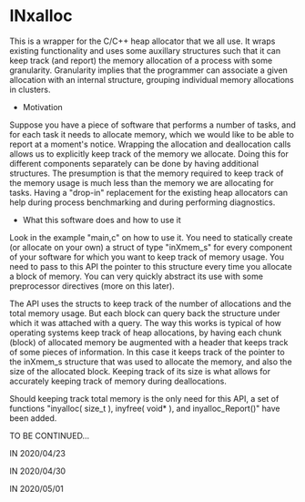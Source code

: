 # INxalloc

This is a wrapper for the C/C++ heap allocator that we all use. It wraps
existing functionality and uses some auxillary structures such that it can keep
track (and report) the memory allocation of a process with some granularity.
Granularity implies that the programmer can associate a given allocation
with an internal structure, grouping individual memory allocations in clusters.

- Motivation

Suppose you have a piece of software that performs a number of tasks, and
for each task it needs to allocate memory, which we would like to be able
to report at a moment's notice. Wrapping the allocation and deallocation
calls allows us to explicitly keep track of the memory we allocate. Doing
this for different components separately can be done by having additional
structures. The presumption is that the memory required to keep track of
the memory usage is much less than the memory we are allocating for tasks.
Having a "drop-in" replacement for the existing heap allocators can help
during process benchmarking and during performing diagnostics.

- What this software does and how to use it

Look in the example "main,c" on how to use it. You need to statically create
(or allocate on your own) a struct of type "inXmem_s" for every component of
your software for which you want to keep track of memory usage. You need to
pass to this API the pointer to this structure every time you allocate a
block of memory. You can very quickly abstract its use with some preprocessor
directives (more on this later).

The API uses the structs to keep track of the number of allocations and
the total memory usage. But each block can query back the structure under
which it was attached with a query. The way this works is typical of how
operating systems keep track of heap allocations, by having each chunk
(block) of allocated memory be augmented with a header that keeps track of
some pieces of information. In this case it keeps track of the pointer to
the inXmem_s structure that was used to allocate the memory, and also the
size of the allocated block. Keeping track of its size is what allows for
accurately keeping track of memory during deallocations.

Should keeping track total memory is the only need for this API, a set of
functions "inyalloc( size_t ), inyfree( void* ), and inyalloc_Report()"
have been added.


TO BE CONTINUED...

IN 2020/04/23

IN 2020/04/30

IN 2020/05/01

